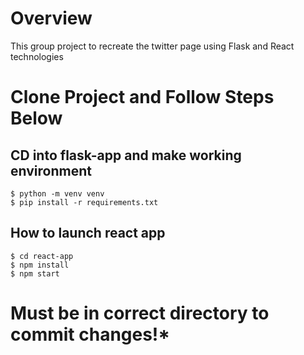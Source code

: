 # Overview
This group project to recreate the twitter page using Flask and React technologies
# Clone Project and Follow Steps Below

## CD into flask-app and make working environment
```
$ python -m venv venv
$ pip install -r requirements.txt
```
## How to launch react app
```
$ cd react-app
$ npm install
$ npm start
```

# Must be in correct directory to commit changes!*
